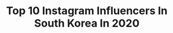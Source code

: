 ---
title: Top 10 Instagram Influencers In South Korea In 2020
description: >-
  Find top Instagram influencers in South Korea in 2020. Most popular hashtags: # #hope #smile #fandance.
platform: Instagram
profiles:
  - username: "georgiana_pop_insta"
    fullname: >-
      🎙GEORGIANA POP OFFICIAL🎙🎶
    location: "South Korea"
    followers: 12440
    engagement: 1297
    commentsToLikes: 0.302866
    id: ckap7lc6qkkhj0i78rwmtk6rv
    verified: false
    hashtags: "#guessshoes, #makeup, #zambet, #togheter"
  - username: "yumdda"
    fullname: >-
      염따 YUMDDA
    location: "South Korea"
    followers: 372448
    engagement: 923
    commentsToLikes: 0.049681
    id: ck137gwjlbh9d0i19a7owl5s6
    verified: true
    hashtags: ""
  - username: "kimwon.pil"
    fullname: >-
      김원필
    location: "South Korea"
    followers: 836592
    engagement: 2869
    commentsToLikes: 0.034707
    id: ck6u3is59y11j0j71da4s72zh
    verified: true
    hashtags: ""
  - username: "s_su_mi"
    fullname: >-
      수미
    location: "South Korea"
    followers: 2667
    engagement: 2812
    commentsToLikes: 0.195068
    id: ck14kiaf8pmvh0i19x4ijae0f
    verified: false
    hashtags: "#dma"
  - username: "woodz_dnwm"
    fullname: >-
      조승연
    location: "South Korea"
    followers: 1146815
    engagement: 2692
    commentsToLikes: 0.031176
    id: ck135qemi2pxl0i19765p71zo
    verified: false
    hashtags: ""
  - username: "meet_the_seung"
    fullname: >-
      정승환 공식 인스타그램
    location: "South Korea"
    followers: 7974
    engagement: 2135
    commentsToLikes: 0.088282
    id: ck6u25dyopt9m0j71epwj3t01
    verified: false
    hashtags: "#meet, #with, #us, #everythingisok"
  - username: "gnani_____"
    fullname: >-
      김진환 JAY ジナン
    location: "South Korea"
    followers: 2384234
    engagement: 1974
    commentsToLikes: 0.023275
    id: ck0vvbhyfoe9b0i192cy8h0xe
    verified: true
    hashtags: "#ikon, #the3rdminialbum, #title, #dive"
  - username: "jannabijh"
    fullname: >-
      choi jung hoon
    location: "South Korea"
    followers: 147476
    engagement: 1782
    commentsToLikes: 0.045450
    id: ck5hpawclr1y60i11ysprmm2b
    verified: true
    hashtags: ""
  - username: "kimjuncotton"
    fullname: >-
      SUHO
    location: "South Korea"
    followers: 7986558
    engagement: 1769
    commentsToLikes: 0.024978
    id: ck0w4zorv177h0i192qu40989
    verified: true
    hashtags: "#bzero1rock"
  - username: "mellinao"
    fullname: >-
      Melina || 멜리나
    location: "South Korea"
    followers: 10665
    engagement: 1548
    commentsToLikes: 0.090284
    id: ck5pw4fd1l1st0i11jge11c6s
    verified: false
    hashtags: "#dancecover, #kpopdance, #chunghasnapping, #11hbi"
cities:
  - name: Seoul
    link: /instagram/south-korea/seoul
  - name: Busan
    link: /instagram/south-korea/busan
  - name: Incheon
    link: /instagram/south-korea/incheon
---